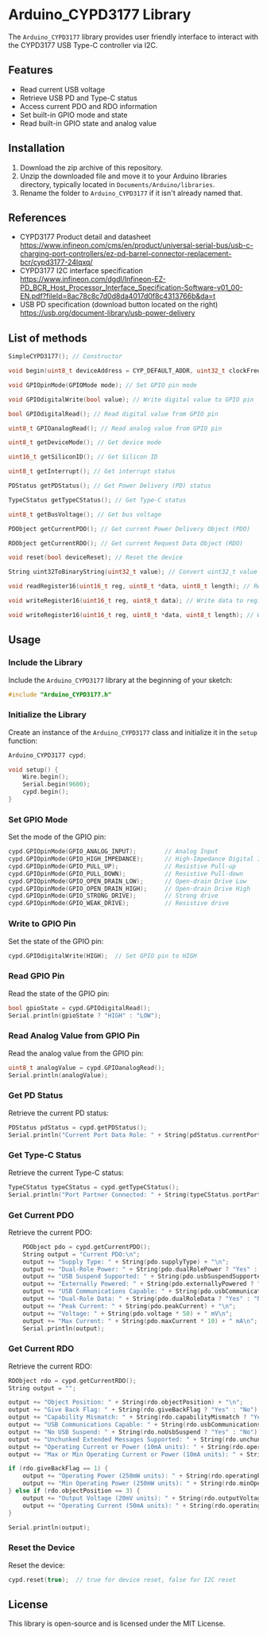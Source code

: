 # Arduino_CYPD3177 Library

The `Arduino_CYPD3177` library provides user friendly interface to interact with the CYPD3177 USB Type-C controller via I2C.

## Features

- Read current USB voltage
- Retrieve USB PD and Type-C status
- Access current PDO and RDO information
- Set built-in GPIO mode and state
- Read built-in GPIO state and analog value

## Installation

1. Download the zip archive of this repository.
2. Unzip the downloaded file and move it to your Arduino libraries directory, typically located in `Documents/Arduino/libraries`.
3. Rename the folder to `Arduino_CYPD3177` if it isn't already named that.

## References
- CYPD3177 Product detail and datasheet
https://www.infineon.com/cms/en/product/universal-serial-bus/usb-c-charging-port-controllers/ez-pd-barrel-connector-replacement-bcr/cypd3177-24lqxq/  
- CYPD3177 I2C interface specification
https://www.infineon.com/dgdl/Infineon-EZ-PD_BCR_Host_Processor_Interface_Specification-Software-v01_00-EN.pdf?fileId=8ac78c8c7d0d8da4017d0f8c4313766b&da=t
- USB PD specification (download button located on the right)  
https://usb.org/document-library/usb-power-delivery  

## List of methods
```cpp
SimpleCYPD3177(); // Constructor

void begin(uint8_t deviceAddress = CYP_DEFAULT_ADDR, uint32_t clockFrequency = 400000); // Initialize the library

void GPIOpinMode(GPIOMode mode); // Set GPIO pin mode

void GPIOdigitalWrite(bool value); // Write digital value to GPIO pin

bool GPIOdigitalRead(); // Read digital value from GPIO pin

uint8_t GPIOanalogRead(); // Read analog value from GPIO pin

uint8_t getDeviceMode(); // Get device mode

uint16_t getSiliconID(); // Get Silicon ID

uint8_t getInterrupt(); // Get interrupt status

PDStatus getPDStatus(); // Get Power Delivery (PD) status

TypeCStatus getTypeCStatus(); // Get Type-C status

uint8_t getBusVoltage(); // Get bus voltage

PDObject getCurrentPDO(); // Get current Power Delivery Object (PDO)

RDObject getCurrentRDO(); // Get current Request Data Object (RDO)

void reset(bool deviceReset); // Reset the device

String uint32ToBinaryString(uint32_t value); // Convert uint32_t value to binary string representation

void readRegister16(uint16_t reg, uint8_t *data, uint8_t length); // Read data from register

void writeRegister16(uint16_t reg, uint8_t data); // Write data to register

void writeRegister16(uint16_t reg, uint8_t *data, uint8_t length); // Write data array to register
```

## Usage

### Include the Library

Include the `Arduino_CYPD3177` library at the beginning of your sketch:

```cpp
#include "Arduino_CYPD3177.h"
```

### Initialize the Library

Create an instance of the `Arduino_CYPD3177` class and initialize it in the `setup` function:

```cpp
Arduino_CYPD3177 cypd;

void setup() {
    Wire.begin();
    Serial.begin(9600);
    cypd.begin();
}
```

### Set GPIO Mode

Set the mode of the GPIO pin:

```cpp
cypd.GPIOpinMode(GPIO_ANALOG_INPUT);        // Analog Input
cypd.GPIOpinMode(GPIO_HIGH_IMPEDANCE);      // High-Impedance Digital Input
cypd.GPIOpinMode(GPIO_PULL_UP);             // Resistive Pull-up
cypd.GPIOpinMode(GPIO_PULL_DOWN);           // Resistive Pull-down
cypd.GPIOpinMode(GPIO_OPEN_DRAIN_LOW);      // Open-drain Drive Low
cypd.GPIOpinMode(GPIO_OPEN_DRAIN_HIGH);     // Open-drain Drive High
cypd.GPIOpinMode(GPIO_STRONG_DRIVE);        // Strong drive
cypd.GPIOpinMode(GPIO_WEAK_DRIVE);          // Resistive drive
```

### Write to GPIO Pin

Set the state of the GPIO pin:

```cpp
cypd.GPIOdigitalWrite(HIGH);  // Set GPIO pin to HIGH
```

### Read GPIO Pin

Read the state of the GPIO pin:

```cpp
bool gpioState = cypd.GPIOdigitalRead();
Serial.println(gpioState ? "HIGH" : "LOW");
```

### Read Analog Value from GPIO Pin

Read the analog value from the GPIO pin:

```cpp
uint8_t analogValue = cypd.GPIOanalogRead();
Serial.println(analogValue);
```

### Get PD Status

Retrieve the current PD status:

```cpp
PDStatus pdStatus = cypd.getPDStatus();
Serial.println("Current Port Data Role: " + String(pdStatus.currentPortDataRole ? "UFP" : "DFP"));
```

### Get Type-C Status

Retrieve the current Type-C status:

```cpp
TypeCStatus typeCStatus = cypd.getTypeCStatus();
Serial.println("Port Partner Connected: " + String(typeCStatus.portPartnerConnected ? "Yes" : "No"));
```

### Get Current PDO

Retrieve the current PDO:

```cpp
    PDObject pdo = cypd.getCurrentPDO();
    String output = "Current PDO:\n";
    output += "Supply Type: " + String(pdo.supplyType) + "\n";
    output += "Dual-Role Power: " + String(pdo.dualRolePower ? "Yes" : "No") + "\n";
    output += "USB Suspend Supported: " + String(pdo.usbSuspendSupported ? "Yes" : "No") + "\n";
    output += "Externally Powered: " + String(pdo.externallyPowered ? "Yes" : "No") + "\n";
    output += "USB Communications Capable: " + String(pdo.usbCommunicationsCapable ? "Yes" : "No") + "\n";
    output += "Dual-Role Data: " + String(pdo.dualRoleData ? "Yes" : "No") + "\n";
    output += "Peak Current: " + String(pdo.peakCurrent) + "\n";
    output += "Voltage: " + String(pdo.voltage * 50) + " mV\n";
    output += "Max Current: " + String(pdo.maxCurrent * 10) + " mA\n";
    Serial.println(output);
```

### Get Current RDO

Retrieve the current RDO:

```cpp
RDObject rdo = cypd.getCurrentRDO();
String output = "";

output += "Object Position: " + String(rdo.objectPosition) + "\n";
output += "Give Back Flag: " + String(rdo.giveBackFlag ? "Yes" : "No") + "\n";
output += "Capability Mismatch: " + String(rdo.capabilityMismatch ? "Yes" : "No") + "\n";
output += "USB Communications Capable: " + String(rdo.usbCommunicationsCapable ? "Yes" : "No") + "\n";
output += "No USB Suspend: " + String(rdo.noUsbSuspend ? "Yes" : "No") + "\n";
output += "Unchunked Extended Messages Supported: " + String(rdo.unchunkedExtendedMessagesSupported ? "Yes" : "No") + "\n";
output += "Operating Current or Power (10mA units): " + String(rdo.operatingCurrentOrPower) + "\n";
output += "Max or Min Operating Current or Power (10mA units): " + String(rdo.maxOrMinOperatingCurrentOrPower) + "\n";

if (rdo.giveBackFlag == 1) {
    output += "Operating Power (250mW units): " + String(rdo.operatingPower) + "\n";
    output += "Min Operating Power (250mW units): " + String(rdo.minOperatingPower) + "\n";
} else if (rdo.objectPosition == 3) {
    output += "Output Voltage (20mV units): " + String(rdo.outputVoltage) + "\n";
    output += "Operating Current (50mA units): " + String(rdo.operatingCurrent) + "\n";
}

Serial.println(output);
```

### Reset the Device

Reset the device:

```cpp
cypd.reset(true);  // true for device reset, false for I2C reset
```

## License

This library is open-source and is licensed under the MIT License.
